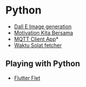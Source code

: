 # Python

- [Dall E Image generation](https://github.com/iqfareez/openai-dalle2)
- [Motivation Kita Bersama](../../../motivation-quote-bot-Telegram)
- [MQTT Client App](https://github.com/iqfareez/py-mqttclient-app)\*
- [Waktu Solat fetcher](https://github.com/mptwaktusolat/mpt-server/tree/main/fetcher)

## Playing with Python

- [Flutter Flet](https://github.com/iqfareez/flet-hello)
